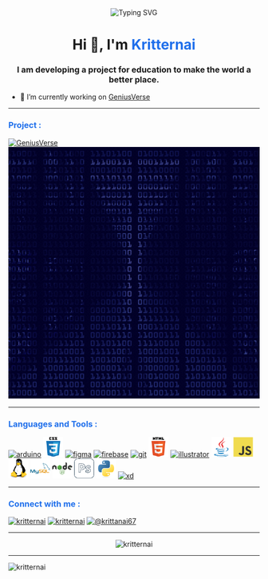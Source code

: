 <div align="center">
  <img src="https://readme-typing-svg.demolab.com?font=Prompt&pause=1000&color=1F6FEB&random=false&width=435&lines=KRITTERNAI;%E0%B8%82%E0%B8%AD%E0%B8%83%E0%B8%B1%E0%B8%A7%E0%B8%B1%E0%B8%99%E0%B8%99%E0%B8%B5%E0%B9%89%E0%B9%80%E0%B8%9B%E0%B8%B4%E0%B8%99%E0%B8%A7%E0%B8%B1%E0%B8%99%E0%B8%97%E0%B8%B5%E0%B9%88%E0%B8%94%E0%B8%B5" alt="Typing SVG" />
</div>

<h1 align="center">Hi 👋, I'm <span style="color:#1F6FEB;">Kritternai</span></h1>
<h3 align="center">I am developing a project for education to make the world a better place.</h3>

- 🔭 I’m currently working on [GeniusVerse](https://github.com/Kritternai/GeniusVerse)

---

### <span style="color:#1F6FEB;">Project :</span>
[![GeniusVerse](https://github.com/Kritternai/Kritternai/raw/fde1117b3d157c3f506a74e4760eefd115613617/Kritternai/GeniusVerse.gif)](https://github.com/Kritternai/GeniusVerse)
[![SimpleLoginWebsite](https://github.com/Kritternai/Kritternai/raw/fb8c88c9c909c4a8cca20ea95b1fd5d5fa553549/Kritternai/SimpleLoginWebsite.gif)](https://github.com/Kritternai/SimpleLoginWebsite)

---

### <span style="color:#1F6FEB;">Languages and Tools :</span>
<p align="left">
  <a href="https://www.arduino.cc/" target="_blank"><img src="https://cdn.worldvectorlogo.com/logos/arduino-1.svg" alt="arduino" width="40" height="40"/></a>
  <a href="https://www.w3schools.com/css/" target="_blank"><img src="https://raw.githubusercontent.com/devicons/devicon/master/icons/css3/css3-original-wordmark.svg" alt="css3" width="40" height="40"/></a>
  <a href="https://www.figma.com/" target="_blank"><img src="https://www.vectorlogo.zone/logos/figma/figma-icon.svg" alt="figma" width="40" height="40"/></a>
  <a href="https://firebase.google.com/" target="_blank"><img src="https://www.vectorlogo.zone/logos/firebase/firebase-icon.svg" alt="firebase" width="40" height="40"/></a>
  <a href="https://git-scm.com/" target="_blank"><img src="https://www.vectorlogo.zone/logos/git-scm/git-scm-icon.svg" alt="git" width="40" height="40"/></a>
  <a href="https://www.w3.org/html/" target="_blank"><img src="https://raw.githubusercontent.com/devicons/devicon/master/icons/html5/html5-original-wordmark.svg" alt="html5" width="40" height="40"/></a>
  <a href="https://www.adobe.com/in/products/illustrator.html" target="_blank"><img src="https://www.vectorlogo.zone/logos/adobe_illustrator/adobe_illustrator-icon.svg" alt="illustrator" width="40" height="40"/></a>
  <a href="https://www.java.com" target="_blank"><img src="https://raw.githubusercontent.com/devicons/devicon/master/icons/java/java-original.svg" alt="java" width="40" height="40"/></a>
  <a href="https://developer.mozilla.org/en-US/docs/Web/JavaScript" target="_blank"><img src="https://raw.githubusercontent.com/devicons/devicon/master/icons/javascript/javascript-original.svg" alt="javascript" width="40" height="40"/></a>
  <a href="https://www.linux.org/" target="_blank"><img src="https://raw.githubusercontent.com/devicons/devicon/master/icons/linux/linux-original.svg" alt="linux" width="40" height="40"/></a>
  <a href="https://www.mysql.com/" target="_blank"><img src="https://raw.githubusercontent.com/devicons/devicon/master/icons/mysql/mysql-original-wordmark.svg" alt="mysql" width="40" height="40"/></a>
  <a href="https://nodejs.org" target="_blank"><img src="https://raw.githubusercontent.com/devicons/devicon/master/icons/nodejs/nodejs-original-wordmark.svg" alt="nodejs" width="40" height="40"/></a>
  <a href="https://www.photoshop.com/en" target="_blank"><img src="https://raw.githubusercontent.com/devicons/devicon/master/icons/photoshop/photoshop-line.svg" alt="photoshop" width="40" height="40"/></a>
  <a href="https://www.python.org" target="_blank"><img src="https://raw.githubusercontent.com/devicons/devicon/master/icons/python/python-original.svg" alt="python" width="40" height="40"/></a>
  <a href="https://www.adobe.com/products/xd.html" target="_blank"><img src="https://upload.wikimedia.org/wikipedia/commons/c/c2/Adobe_XD_CC_icon.svg" alt="xd" width="40" height="40"/></a>
</p>

---

### <span style="color:#1F6FEB;">Connect with me :</span>
<p align="left">
  <a href="https://fb.com/kritternai" target="blank"><img src="https://raw.githubusercontent.com/rahuldkjain/github-profile-readme-generator/master/src/images/icons/Social/facebook.svg" alt="kritternai" height="30" width="40" /></a>
  <a href="https://instagram.com/kritternai" target="blank"><img src="https://raw.githubusercontent.com/rahuldkjain/github-profile-readme-generator/master/src/images/icons/Social/instagram.svg" alt="kritternai" height="30" width="40" /></a>
  <a href="https://www.hackerearth.com/@krittanai67" target="blank"><img src="https://raw.githubusercontent.com/rahuldkjain/github-profile-readme-generator/master/src/images/icons/Social/hackerearth.svg" alt="@krittanai67" height="30" width="40" /></a>
</p>

---

<p align="center">
  <img src="https://github-readme-stats.vercel.app/api/top-langs?username=kritternai&show_icons=true&locale=en&layout=compact" alt="kritternai" />
</p>

---

<p align="left">
  <img src="https://komarev.com/ghpvc/?username=kritternai&label=Profile%20views&color=0e75b6&style=flat" alt="kritternai" />
</p>
